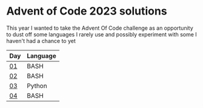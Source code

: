 # Advent of Code 2023 solutions

This year I wanted to take the Advent Of Code challenge as an opportunity to dust off some languages I rarely use and possibly experiment with some I haven't had a chance to yet

| Day          | Language |
| ------------ | -------- |
| [01](day01/) | BASH     |
| [02](day02/) | BASH     |
| [03](day03/) | Python   |
| [04](day04/) | BASH     |
